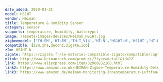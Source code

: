 ```yaml
---
date_added: 2020-01-21
model: HS1HT
vendor: Heiman
title: Temperature & Humidity Sensor
category: sensor
supports: temperature, humidity, batterypct
image: /assets/images/devices/Heiman_HS1HT.jpg
zigbeemodel: ['TH-EM','HT-EM','TH-T_V14','HT-N','HS1HT-N','HS1HT','HT-EF-3.0']
compatible: [z2m,zha,deconz,zigate,iob]
z2m: HS1HT-N
zigate: https://zigate.fr/le-materiel-compatible-zigate/compatible/capteurtempraturehumidit
mlink: http://www.heimantech.com/product/?type=detail&id=12
link: https://www.aliexpress.com/item/32908832168.html
link2: https://www.amazon.co.uk/HEIMAN-Zigbee-Temperature-Humidity-Detector/dp/B07DJ6MF53
link3: https://www.amazon.de/Heiman-Monitoring-Innentemperatur-Luftfeuchtigkeit-Sensor/dp/B01MT79P1C
---
```




